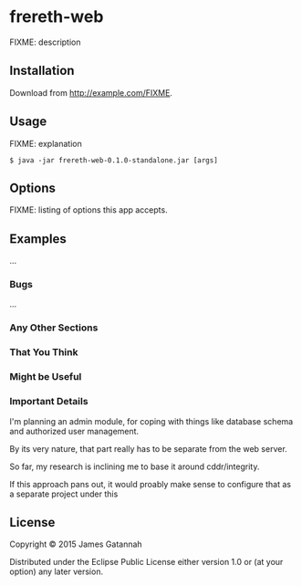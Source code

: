 # frereth-web

FIXME: description

## Installation

Download from http://example.com/FIXME.

## Usage

FIXME: explanation

    $ java -jar frereth-web-0.1.0-standalone.jar [args]

## Options

FIXME: listing of options this app accepts.

## Examples

...

### Bugs

...

### Any Other Sections
### That You Think
### Might be Useful

### Important Details

I'm planning an admin module, for coping with things like database schema
and authorized user management.

By its very nature, that part really has to be separate from the
web server.

So far, my research is inclining me to base it around cddr/integrity.

If this approach pans out, it would proably make sense to configure
that as a separate project under this

## License

Copyright © 2015 James Gatannah

Distributed under the Eclipse Public License either version 1.0 or (at
your option) any later version.

